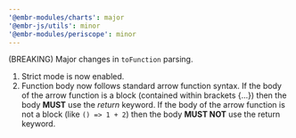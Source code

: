```yaml
---
'@embr-modules/charts': major
'@embr-js/utils': minor
'@embr-modules/periscope': minor
---
```


(BREAKING) Major changes in `toFunction` parsing.
1. Strict mode is now enabled.
2. Function body now follows standard arrow function syntax. If the body of the arrow function is a block (contained within brackets {...}) then the body **MUST** use the _return_ keyword. If the body of the arrow function is not a block (like `() => 1 + 2`) then the body **MUST NOT** use the return keyword.